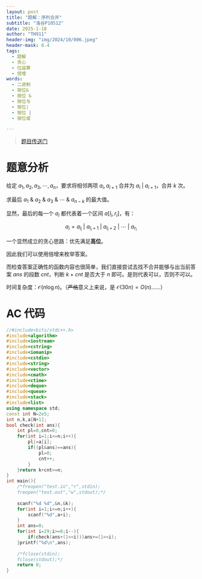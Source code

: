 ```yaml
---
layout: post
title: "题解：序列合并"
subtitle: "洛谷P10512"
date: 2025-1-18
author: "TH911"
header-img: "img/2024/10/006.jpeg"
header-mask: 0.4
tags:
  - 题解
  - 贪心
  - 位运算
  - 倍增
words:
  - 二进制
  - 按位&
  - 按位 & 
  - 按位与
  - 按位|
  - 按位 | 
  - 按位或

---
```


> [题目传送门](https://www.luogu.com.cn/problem/P10512)

# 题意分析

给定 $a_1,a_2,a_3,\cdots,a_n$，要求将相邻两项 $a_i,a_{i+1}$ 合并为 $a_i\ \vert \ a_{i+1}$，合并 $k$ 次。

求最后 $a_1\ \&\ a_2\ \&\ a_3\ \&\ \cdots\ \&\ a_{n-k}$ 的最大值。

显然，最后的每一个 $a_i$ 都代表着一个区间 $a[l_i,r_i]$，有：

$$
a_i=a_{l_i}\ \vert\ a_{l_i+1}\ \vert\ a_{l_i+2}\ \vert\ \cdots\ \vert\ a_{r_i}
$$

一个显然成立的贪心思路：优先满足**高位**。

因此我们可以使用倍增来枚举答案。

而检查答案正确性的函数内容也很简单，我们直接尝试去找不合并能够与出当前答案 $ans$ 的段数 $cnt$，判断 $k+cnt$ 是否大于 $n$ 即可。是则代表可以，否则不可以。

时间复杂度：$\mathcal O(n\log n)$。（~~严格~~意义上来说，是 $\mathcal O(30n)=O(n)$......）

# AC 代码

```cpp
//#include<bits/stdc++.h>
#include<algorithm>
#include<iostream>
#include<cstring>
#include<iomanip>
#include<cstdio>
#include<string>
#include<vector>
#include<cmath> 
#include<ctime>
#include<deque>
#include<queue>
#include<stack>
#include<list>
using namespace std;
const int N=2e5;
int n,k,a[N+1];
bool check(int ans){
	int pl=0,cnt=0;
	for(int i=1;i<=n;i++){
		pl|=a[i];
		if((pl&ans)==ans){
			pl=0;
			cnt++;
		}
	}return k+cnt>=n;
}
int main(){
	/*freopen("test.in","r",stdin);
	freopen("test.out","w",stdout);*/
	
	scanf("%d %d",&n,&k);
	for(int i=1;i<=n;i++){
		scanf("%d",a+i);
	}
	int ans=0;
	for(int i=29;i>=0;i--){
		if(check(ans+(1<<i)))ans+=(1<<i);
	}printf("%d\n",ans);
	
	/*fclose(stdin);
	fclose(stdout);*/
	return 0;
}
```

